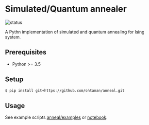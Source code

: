 # Simulated/Quantum annealer

![status](https://circleci.com/gh/ohtaman/anneal.svg?style=shield&circle-token=60f69f2b49fcb5a9994af0c48a6d0c31e57352e9)

A Pythn implementation of simulated and quantum annealing for Ising system.

## Prerequisites

- Python >= 3.5

## Setup

```bash
$ pip install git+https://github.com/ohtaman/anneal.git
```

## Usage

See example scripts [anneal/examples](anneal/examples) or [notebook](notebooks/tsp.ipynb).
